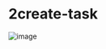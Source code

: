 # 2create-task
![image](https://user-images.githubusercontent.com/40321240/134649826-335a7b98-3688-4fbb-95f0-9d59e364df7f.png)

